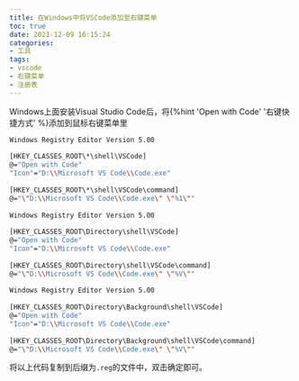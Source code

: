 ```yaml
---
title: 在Windows中将VSCode添加至右键菜单
toc: true
date: 2021-12-09 16:15:24
categories:
- 工具
tags:
- vscode
- 右键菜单
- 注册表
---
```


Windows上面安装Visual Studio Code后，将{%hint 'Open with Code' '右键快捷方式' %}添加到鼠标右键菜单里

<!-- more -->

```bash
Windows Registry Editor Version 5.00
 
[HKEY_CLASSES_ROOT\*\shell\VSCode]
@="Open with Code"
"Icon"="D:\\Microsoft VS Code\\Code.exe"
 
[HKEY_CLASSES_ROOT\*\shell\VSCode\command]
@="\"D:\\Microsoft VS Code\\Code.exe\" \"%1\""
 
Windows Registry Editor Version 5.00
 
[HKEY_CLASSES_ROOT\Directory\shell\VSCode]
@="Open with Code"
"Icon"="D:\\Microsoft VS Code\\Code.exe"
 
[HKEY_CLASSES_ROOT\Directory\shell\VSCode\command]
@="\"D:\\Microsoft VS Code\\Code.exe\" \"%V\""
 
Windows Registry Editor Version 5.00
 
[HKEY_CLASSES_ROOT\Directory\Background\shell\VSCode]
@="Open with Code"
"Icon"="D:\\Microsoft VS Code\\Code.exe"
 
[HKEY_CLASSES_ROOT\Directory\Background\shell\VSCode\command]
@="\"D:\\Microsoft VS Code\\Code.exe\" \"%V\""
```

将以上代码复制到后缀为`.reg`的文件中，双击确定即可。
